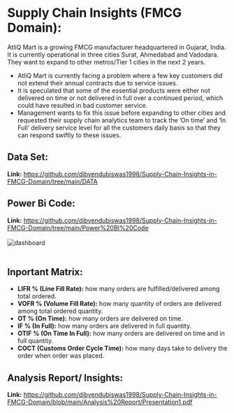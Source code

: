 # Supply Chain Insights (FMCG Domain):
AtliQ Mart is a growing FMCG manufacturer headquartered in Gujarat, India. It is currently operational in three cities Surat, Ahmedabad and Vadodara. 
They want to expand to other metros/Tier 1 cities in the next 2 years.<br>

* AtliQ Mart is currently facing a problem where a few key customers did not extend their annual contracts due to service issues. 
* It is speculated that some of the essential products were either not delivered on time or not delivered in full over a continued period, 
	which could have resulted in bad customer service. 
 * Management wants to fix this issue before expanding to other cities and requested their 
	supply chain analytics team to track the ’On time’ and ‘In Full’ delivery service level for all the customers daily basis so that they can 
	respond swiftly to these issues.

## Data Set:
**Link:** https://github.com/dibyendubiswas1998/Supply-Chain-Insights-in-FMCG-Domain/tree/main/DATA

## Power Bi Code:
**Link:** https://github.com/dibyendubiswas1998/Supply-Chain-Insights-in-FMCG-Domain/tree/main/Power%20BI%20Code
<br><br>
![dashboard](https://user-images.githubusercontent.com/67157274/220155263-ed13c3be-5876-4d29-83ff-1e1ccb99fe0e.PNG)
<br><br>

## Inportant Matrix:
* **LIFR % (Line Fill Rate):** how many orders are fulfilled/delivered among total ordered.
* **VOFR % (Volume Fill Rate):** how many quantity of orders are delivered among total ordered quantity.
* **OT % (On Time):** how many orders are delivered on time.
* **IF % (In Full):** how many orders are delivered in full quantity.
* **OTIF % (On Time In Full):** how many orders are delivered on time and in full quantity.
* **COCT (Customs Order Cycle Time):** how many days take to delivery the order when order was placed.

## Analysis Report/ Insights:
**Link:** https://github.com/dibyendubiswas1998/Supply-Chain-Insights-in-FMCG-Domain/blob/main/Analysis%20Report/Presentation1.pdf
